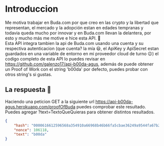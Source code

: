 # Introduccion

Me motiva trabajar en Buda.com por que creo en las crypto y la libertad que representan, el mercado y la adopción estan en edades tempranas y todavia queda mucho por innovar y en Buda.com llevan la delantera, por esto y mucho más me motive e hice esta API. 🎉<br>
Esta API integra tambien la api de Buda.com usando una cuenta y su respectiva autenticacion (que cuenta? la mía 😃, el ApiKey y ApiSecret estan guardados en una variable de entorno en mi proveedor cloud de turno 😉) el codigo completo de esta API lo puedes revisar en <https://github.com/galenzo17/api-b00da-agus>, además de puede obtener un Proof of Work con el string 'b00da' por defecto, puedes probar con otros string's si gustas.<br>




## <span id="api-example-for-a-submenu-entry">La respuesta 👀</span>

Haciendo una peticion GET a la siguiente url <https://api-b00da-agus.herokuapp.com/proofOfBuda> puedes comprobar este resultado. Puedes agregar ?text=TextoQueQuieras para obtener distintos resultados.

```json
{
    "hash": "0000616612596568a354910a66968b46b66fa5cbae36249a9544fa67b2533d22",
    "nonce": 106118,
    "text": "b00da"
}
```